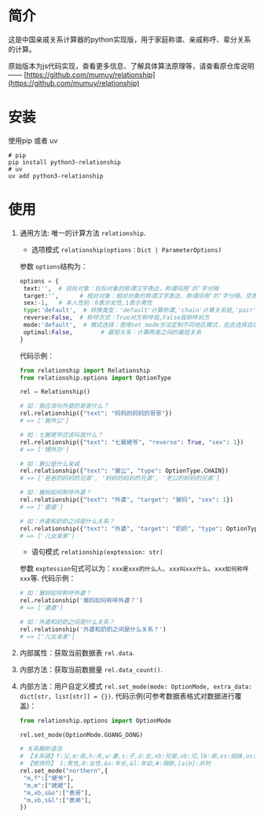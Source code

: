 # 简介

这是中国亲戚关系计算器的python实现版，用于家庭称谓、亲戚称呼、辈分关系的计算。

原始版本为js代码实现，查看更多信息、了解具体算法原理等，请查看原仓库说明 —— [https://github.com/mumuy/relationship](https://github.com/mumuy/relationship)

# 安装

使用pip 或者 uv

```shell
# pip
pip install python3-relationship
# uv
uv add python3-relationship
```

# 使用

1. 通用方法: 唯一的计算方法 `relationship`.

   * 选项模式 `relationship(options：Dict | ParameterOptions)`

   参数 `options`结构为：

   ```python
   options = {
    text:'',  # 目标对象：目标对象的称谓汉字表达，称谓间用‘的’字分隔
    target:'',      # 相对对象：相对对象的称谓汉字表达，称谓间用‘的’字分隔，空表示自己
    sex:-1,   # 本人性别：0表示女性,1表示男性
    type:'default',  # 转换类型：'default'计算称谓,'chain'计算关系链,'pair'计算关系合称
    reverse:False,  # 称呼方式：True对方称呼我,False我称呼对方
    mode:'default',  # 模式选择：使用set_mode方法定制不同地区模式，在此选择自定义模式
    optimal:False,        # 最短关系：计算两者之间的最短关系
   }
   ```
   代码示例：

   ```python
   from relationship import Relationship
   from relationship.options import OptionType

   rel = Relationship()

   # 如：我应该叫外婆的哥哥什么？
   rel.relationship({"text": "妈妈的妈妈的哥哥"})
   # => ['舅外公']

   # 如：七舅姥爷应该叫我什么？
   rel.relationship({"text": "七舅姥爷", "reverse": True, "sex": 1})
   # => ['甥外孙']

   # 如：舅公是什么亲戚
   rel.relationship({"text": "舅公", "type": OptionType.CHAIN})
   # => ['爸爸的妈妈的兄弟', '妈妈的妈妈的兄弟', '老公的妈妈的兄弟']

   # 如：舅妈如何称呼外婆？
   rel.relationship({"text": "外婆", "target": "舅妈", "sex": 1})
   # => ['婆婆']

   # 如：外婆和奶奶之间是什么关系？
   rel.relationship({"text": "外婆", "target": "奶奶", "type": OptionType.PAIR})
   # => ['儿女亲家']
   ```
   * 语句模式 `relationship(exptession: str)`

   参数 `exptession`句式可以为：`xxx是xxx的什么人`、`xxx叫xxx什么`、`xxx如何称呼xxx`等.
   代码示例：

   ```python
   # 如：舅妈如何称呼外婆？
   rel.relationship('舅妈如何称呼外婆？')
   # => ['婆婆']

   # 如：外婆和奶奶之间是什么关系？
   rel.relationship('外婆和奶奶之间是什么关系？')
   # => ['儿女亲家']
   ```
2. 内部属性：获取当前数据表 `rel.data`.
3. 内部方法：获取当前数据量 `rel.data_count()`.
4. 内部方法：用户自定义模式 `rel.set_mode(mode: OptionMode, extra_data: dict[str, list[str]] = {})`.
   代码示例(可参考数据表格式对数据进行覆盖)：

   ```python
   from relationship.options import OptionMode

   rel.set_mode(OptionMode.GUANG_DONG)
   ```
   ```python
   # 关系解析语法
   # 【关系链】f:父,m:母,h:夫,w:妻,s:子,d:女,xb:兄弟,ob:兄,lb:弟,xs:姐妹,os:姐,ls:妹
   # 【修饰符】 1:男性,0:女性,&o:年长,&l:年幼,#:隔断,[a|b]:并列
   rel.set_mode("northern",{
    "m,f":["姥爷"],
    "m,m":["姥姥"],
    "m,xb,s&o":["表哥"],
    "m,xb,s&l":["表弟"],
   })
   ```
